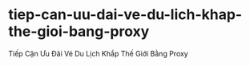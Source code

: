# tiep-can-uu-dai-ve-du-lich-khap-the-gioi-bang-proxy
Tiếp Cận Ưu Đãi Vé Du Lịch Khắp Thế Giới Bằng Proxy
